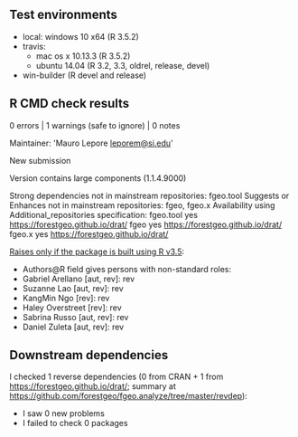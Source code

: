 ## Test environments

* local: windows 10 x64 (R 3.5.2)
* travis: 
  * mac os x 10.13.3 (R 3.5.2)
  * ubuntu 14.04 (R 3.2, 3.3, oldrel, release, devel)
* win-builder (R devel and release)

## R CMD check results

0 errors | 1 warnings (safe to ignore) | 0 notes

   Maintainer: 'Mauro Lepore <leporem@si.edu>'
   
   New submission
   
   Version contains large components (1.1.4.9000)
   
   Strong dependencies not in mainstream repositories:
     fgeo.tool
   Suggests or Enhances not in mainstream repositories:
     fgeo, fgeo.x
   Availability using Additional_repositories specification:
     fgeo.tool   yes   https://forestgeo.github.io/drat/
     fgeo        yes   https://forestgeo.github.io/drat/
     fgeo.x      yes   https://forestgeo.github.io/drat/




[Raises only if the package is built using R v3.5](https://ropensci.github.io/dev_guide/building.html#authorship):

* Authors@R field gives persons with non-standard roles:
* Gabriel Arellano [aut, rev]: rev
* Suzanne Lao [aut, rev]: rev
* KangMin Ngo [rev]: rev
* Haley Overstreet [rev]: rev
* Sabrina Russo [aut, rev]: rev
* Daniel Zuleta [aut, rev]: rev

## Downstream dependencies

I checked 1 reverse dependencies (0 from CRAN + 1 from <https://forestgeo.github.io/drat/>; summary at <https://github.com/forestgeo/fgeo.analyze/tree/master/revdep>):

 * I saw 0 new problems
 * I failed to check 0 packages
